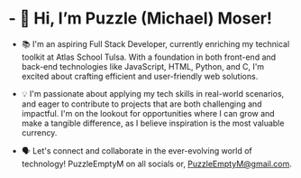 # - 👋 Hi, I’m Puzzle (Michael) Moser!

- 📚 I'm an aspiring Full Stack Developer, currently enriching my technical toolkit at Atlas School Tulsa. With a foundation in both front-end and back-end technologies like JavaScript, HTML, Python, and C, I'm excited about crafting efficient and user-friendly web solutions.

- 💡 I'm passionate about applying my tech skills in real-world scenarios, and eager to contribute to projects that are both challenging and impactful. I'm on the lookout for opportunities where I can grow and make a tangible difference, as I believe inspiration is the most valuable currency.

- 🗣 Let's connect and collaborate in the ever-evolving world of technology!
PuzzleEmptyM on all socials or, PuzzleEmptyM@gmail.com.
<!---
PuzzleEmptyM/PuzzleEmptyM is a ✨ special ✨ repository because its `README.md` (this file) appears on your GitHub profile.
You can click the Preview link to take a look at your changes.
--->
